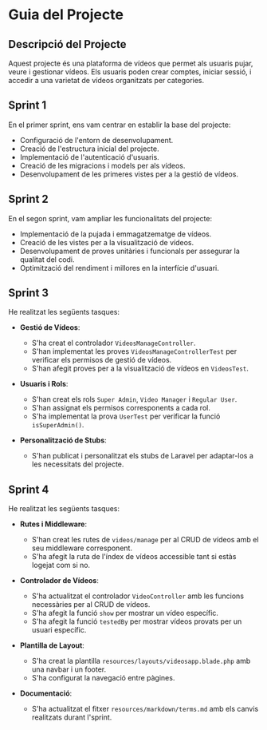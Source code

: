 # Guia del Projecte

## Descripció del Projecte
Aquest projecte és una plataforma de vídeos que permet als usuaris pujar, veure i gestionar vídeos. Els usuaris poden crear comptes, iniciar sessió, i accedir a una varietat de vídeos organitzats per categories.

## Sprint 1
En el primer sprint, ens vam centrar en establir la base del projecte:
- Configuració de l'entorn de desenvolupament.
- Creació de l'estructura inicial del projecte.
- Implementació de l'autenticació d'usuaris.
- Creació de les migracions i models per als vídeos.
- Desenvolupament de les primeres vistes per a la gestió de vídeos.

## Sprint 2
En el segon sprint, vam ampliar les funcionalitats del projecte:
- Implementació de la pujada i emmagatzematge de vídeos.
- Creació de les vistes per a la visualització de vídeos.
- Desenvolupament de proves unitàries i funcionals per assegurar la qualitat del codi.
- Optimització del rendiment i millores en la interfície d'usuari.

## Sprint 3

He realitzat les següents tasques:

- **Gestió de Vídeos**:
    - S'ha creat el controlador `VideosManageController`.
    - S'han implementat les proves `VideosManageControllerTest` per verificar els permisos de gestió de vídeos.
    - S'han afegit proves per a la visualització de vídeos en `VideosTest`.

- **Usuaris i Rols**:
    - S'han creat els rols `Super Admin`, `Video Manager` i `Regular User`.
    - S'han assignat els permisos corresponents a cada rol.
    - S'ha implementat la prova `UserTest` per verificar la funció `isSuperAdmin()`.

- **Personalització de Stubs**:
    - S'han publicat i personalitzat els stubs de Laravel per adaptar-los a les necessitats del projecte.

## Sprint 4

He realitzat les següents tasques:

- **Rutes i Middleware**:
    - S'han creat les rutes de `videos/manage` per al CRUD de vídeos amb el seu middleware corresponent.
    - S'ha afegit la ruta de l'índex de vídeos accessible tant si estàs logejat com si no.

- **Controlador de Vídeos**:
    - S'ha actualitzat el controlador `VideoController` amb les funcions necessàries per al CRUD de vídeos.
    - S'ha afegit la funció `show` per mostrar un vídeo específic.
    - S'ha afegit la funció `testedBy` per mostrar vídeos provats per un usuari específic.

- **Plantilla de Layout**:
    - S'ha creat la plantilla `resources/layouts/videosapp.blade.php` amb una navbar i un footer.
    - S'ha configurat la navegació entre pàgines.

- **Documentació**:
    - S'ha actualitzat el fitxer `resources/markdown/terms.md` amb els canvis realitzats durant l'sprint.
